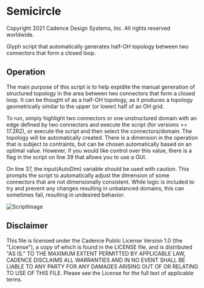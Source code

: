 # Semicircle
Copyright 2021 Cadence Design Systems, Inc. All rights reserved worldwide.

Glyph script that automatically generates half-OH topology between two connectors that form a closed loop.

## Operation
The main purpose of this script is to help expidite the manual generation of structured topology in the area between two connectors that form a closed loop. It can be thought of as a half-OH topology, as it produces a topology geometrically similar to the upper (or lower) half of an OH grid.

To run, simply highlight two connectors or one unstructured domain with an edge defined by two connectors and execute the script (for versions >= 17.2R2), or execute the script and then select the connectors/domain. The topology will be automatically created. There is a dimension in the operation that is subject to contraints, but can be chosen automatically based on an optimal value. However, if you would like control over this value, there is a flag in the script on line 39 that allows you to use a GUI.

On line 37, the input(AutoDim) variable should be used with caution. This prompts the script to automatically adjust the dimension of some connectors that are not dimensionally consistent. While logic is included to try and prevent any changes resulting in unbalanced domains, this can sometimes fail, resulting in undesired behavior.

![ScriptImage](https://raw.github.com/pointwise/Semicircle/master/ScriptImage.png)

## Disclaimer
This file is licensed under the Cadence Public License Version 1.0 (the "License"), a copy of which is found in the LICENSE file, and is distributed "AS IS." 
TO THE MAXIMUM EXTENT PERMITTED BY APPLICABLE LAW, CADENCE DISCLAIMS ALL WARRANTIES AND IN NO EVENT SHALL BE LIABLE TO ANY PARTY FOR ANY DAMAGES ARISING OUT OF OR RELATING TO USE OF THIS FILE. 
Please see the License for the full text of applicable terms.
